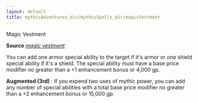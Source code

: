 ```yaml
---
layout: default
title: mythicAdventures_dir/mythicSpells_dir/magicVestment
---
```

Magic Vestment

**Source** [_magic vestment_](../../spells_dir/magicVestment#_magic-vestment)

You can add one armor special ability to the target if it's armor or one shield special ability if it's a shield. The special ability must have a base price modifier no greater than a +1 enhancement bonus or 4,000 gp.

**Augmented (3rd)** : If you expend two uses of mythic power, you can add any number of special abilities with a total base price modifier no greater than a +2 enhancement bonus or 15,000 gp.


